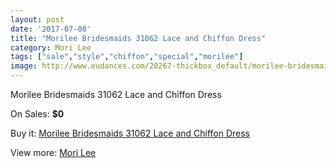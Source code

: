 ```yaml
---
layout: post
date: '2017-07-08'
title: "Morilee Bridesmaids 31062 Lace and Chiffon Dress"
category: Mori Lee
tags: ["sale","style","chiffon","special","morilee"]
image: http://www.eudances.com/20267-thickbox_default/morilee-bridesmaids-31062-lace-and-chiffon-dress.jpg
---
```

Morilee Bridesmaids 31062 Lace and Chiffon Dress

On Sales: **$0**
<a href="https://www.eudances.com/en/mori-lee/6074-morilee-bridesmaids-31062-lace-and-chiffon-dress.html"><amp-img layout="responsive" width="600" height="600" src="//www.eudances.com/20267-thickbox_default/morilee-bridesmaids-31062-lace-and-chiffon-dress.jpg" alt="Morilee Bridesmaids 31062 Lace and Chiffon Dress 0" /></a>
<a href="https://www.eudances.com/en/mori-lee/6074-morilee-bridesmaids-31062-lace-and-chiffon-dress.html"><amp-img layout="responsive" width="600" height="600" src="//www.eudances.com/20269-thickbox_default/morilee-bridesmaids-31062-lace-and-chiffon-dress.jpg" alt="Morilee Bridesmaids 31062 Lace and Chiffon Dress 1" /></a>
<a href="https://www.eudances.com/en/mori-lee/6074-morilee-bridesmaids-31062-lace-and-chiffon-dress.html"><amp-img layout="responsive" width="600" height="600" src="//www.eudances.com/20268-thickbox_default/morilee-bridesmaids-31062-lace-and-chiffon-dress.jpg" alt="Morilee Bridesmaids 31062 Lace and Chiffon Dress 2" /></a>

Buy it: [Morilee Bridesmaids 31062 Lace and Chiffon Dress](https://www.eudances.com/en/mori-lee/6074-morilee-bridesmaids-31062-lace-and-chiffon-dress.html "Morilee Bridesmaids 31062 Lace and Chiffon Dress")

View more: [Mori Lee](https://www.eudances.com/en/65-mori-lee "Mori Lee")